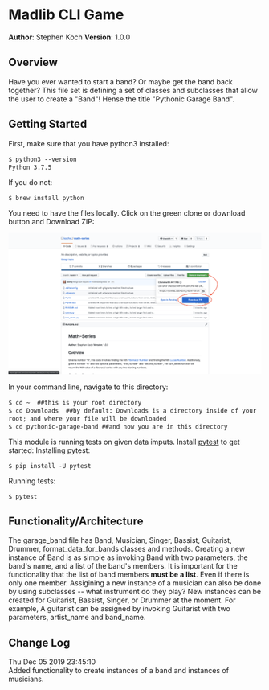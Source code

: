 # Madlib CLI Game

**Author**: Stephen Koch
**Version**: 1.0.0

## Overview
Have you ever wanted to start a band? Or maybe get the band back together? This file set is defining a set of classes and subclasses that allow the user to create a "Band"! Hense the title "Pythonic Garage Band".

## Getting Started

First, make sure that you have python3 installed:
```
$ python3 --version
Python 3.7.5
```
If you do not:
```
$ brew install python
```
You need to have the files locally. Click on the green clone or download button and Download ZIP:

![Click_to_download](/assets/Click_to_download_x6c0g16lz.png)


In your command line, navigate to this directory:
```
$ cd ~  ##this is your root directory
$ cd Downloads  ##by default: Downloads is a directory inside of your root; and where your file will be downloaded
$ cd pythonic-garage-band ##and now you are in this directory
```
This module is running tests on given data imputs. Install [pytest](https://docs.pytest.org/en/latest/getting-started.html) to get started:
Installing pytest:
```
$ pip install -U pytest
```
Running tests:
```
$ pytest
```
## Functionality/Architecture
The garage_band file has Band, Musician, Singer, Bassist, Guitarist, Drummer, format_data_for_bands classes and methods.
Creating a new instance of Band is as simple as invoking Band with two parameters, the band's name, and a list of the band's members.
It is important for the functionality that the list of band members **must be a list**. Even if there is only one member.
Assigining a new instance of a musician can also be done by using subclasses -- what instrument do they play? New instances can be created for Guitarist, Bassist, Singer, or Drummer at the moment.
For example, A guitarist can be assigned by invoking Guitarist with two parameters, artist_name and band_name.

## Change Log
Thu Dec 05 2019 23:45:10<br>Added functionality to create instances of a band and instances of musicians.

